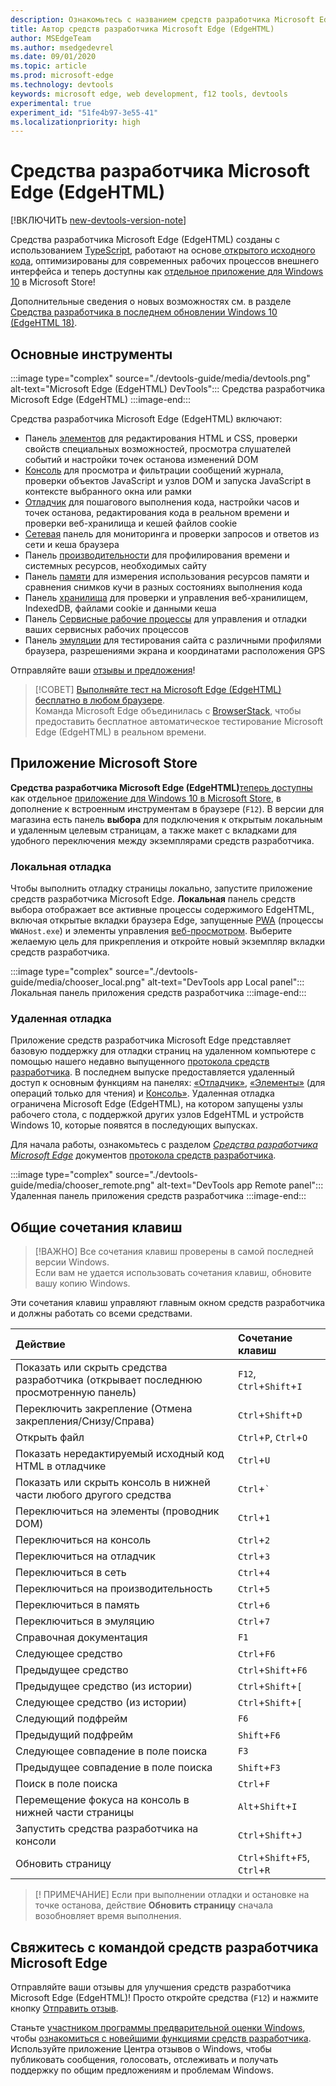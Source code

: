 ```yaml
---
description: Ознакомьтесь с названием средств разработчика Microsoft Edge (EdgeHTML)
title: Автор средств разработчика Microsoft Edge (EdgeHTML)
author: MSEdgeTeam
ms.author: msedgedevrel
ms.date: 09/01/2020
ms.topic: article
ms.prod: microsoft-edge
ms.technology: devtools
keywords: microsoft edge, web development, f12 tools, devtools
experimental: true
experiment_id: "51fe4b97-3e55-41"
ms.localizationpriority: high
---
```


# Средства разработчика Microsoft Edge (EdgeHTML)  

[!ВКЛЮЧИТЬ [new-devtools-version-note](includes/new-devtools-version-note.md)]  

Средства разработчика Microsoft Edge (EdgeHTML) созданы с использованием [TypeScript][TypeScriptIndex], работают на основе[ открытого исходного кода][GithubMicrosoftChakracore], оптимизированы для современных рабочих процессов внешнего интерфейса и теперь доступны как [отдельное приложение для Windows 10][MicrosoftStoreEdgeDevtoolsPreview] в Microsoft Store!  

Дополнительные сведения о новых возможностях см. в разделе [Средства разработчика в последнем обновлении Windows 10 (EdgeHTML 18)][DevtoolsGuideEdgehtmlWhatsnew].  

## Основные инструменты  

:::image type="complex" source="./devtools-guide/media/devtools.png" alt-text="Microsoft Edge (EdgeHTML) DevTools":::
  Средства разработчика Microsoft Edge (EdgeHTML)
:::image-end:::

<!--![Microsoft Edge \(EdgeHTML\) DevTools][ImageDevtoolsEdgehtml]  -->  

Средства разработчика Microsoft Edge (EdgeHTML) включают:  

*   Панель [элементов][DevtoolsGuideEdgehtmlElements] для редактирования HTML и CSS, проверки свойств специальных возможностей, просмотра слушателей событий и настройки точек останова изменений DOM  
*   [Консоль][DevtoolsGuideEdgehtmlConsole] для просмотра и фильтрации сообщений журнала, проверки объектов JavaScript и узлов DOM и запуска JavaScript в контексте выбранного окна или рамки  
*   [Отладчик][DevtoolsGuideEdgehtmlDebugger] для пошагового выполнения кода, настройки часов и точек останова, редактирования кода в реальном времени и проверки веб-хранилища и кешей файлов cookie  
*   [Сетевая][DevtoolsGuideEdgehtmlNetwork] панель для мониторинга и проверки запросов и ответов из сети и кеша браузера  
*   Панель [производительности][DevtoolsGuideEdgehtmlPerformance] для профилирования времени и системных ресурсов, необходимых сайту  
*   Панель [памяти][DevtoolsGuideEdgehtmlMemory] для измерения использования ресурсов памяти и сравнения снимков кучи в разных состояниях выполнения кода  
*   Панель [хранилища][DevtoolsGuideEdgehtmlStorage] для проверки и управления веб-хранилищем, IndexedDB, файлами cookie и данными кеша  
*   Панель [Сервисные рабочие процессы][DevtoolsGuideEdgehtmlServiceworkers] для управления и отладки ваших сервисных рабочих процессов  
*   Панель [эмуляции][DevtoolsGuideEdgehtmlEmulation] для тестирования сайта с различными профилями браузера, разрешениями экрана и координатами расположения GPS  

Отправляйте ваши [отзывы и предложения](#getting-in-touch-with-the-microsoft-edge-devtools-team)!  

> [!СОВЕТ]
> [Выполняйте тест на Microsoft Edge (EdgeHTML) бесплатно в любом браузере][BrowserstackEdgehtml].  
> Команда Microsoft Edge объединилась с [BrowserStack][BrowserstackEdgehtml], чтобы предоставить бесплатное автоматическое тестирование Microsoft Edge (EdgeHTML) в реальном времени.  

## Приложение Microsoft Store  

**Средства разработчика Microsoft Edge (EdgeHTML)**[теперь доступны][DevtoolsGuideEdgehtmlWhatsnew] как отдельное [приложение для Windows 10 в Microsoft Store][MicrosoftStoreEdgeDevtoolsPreview], в дополнение к встроенным инструментам в браузере (`F12`). В версии для магазина есть панель **выбора** для подключения к открытым локальным и удаленным целевым страницам, а также макет с вкладками для удобного переключения между экземплярами средств разработчика.  

### Локальная отладка  

Чтобы выполнить отладку страницы локально, запустите приложение средств разработчика Microsoft Edge. **Локальная** панель средств выбора отображает все активные процессы содержимого EdgeHTML, включая открытые вкладки браузера Edge, запущенные [PWA][PwasEdgehtmlIndex] (процессы `WWAHost.exe`) и элементы управления [веб-просмотром][HostingWebview]. Выберите желаемую цель для прикрепления и откройте новый экземпляр вкладки средств разработчика.  

:::image type="complex" source="./devtools-guide/media/chooser_local.png" alt-text="DevTools app Local panel":::
  Локальная панель приложения средств разработчика
:::image-end:::

<!--![DevTools app Local panel][ImageDevtoolsGuideEdgehtmlChooselocal]  -->  

### Удаленная отладка  

Приложение средств разработчика Microsoft Edge представляет базовую поддержку для отладки страниц на удаленном компьютере с помощью нашего недавно выпущенного [протокола средств разработчика][DevtoolsProtocolEdgehtmlIndex]. В последнем выпуске предоставляется удаленный доступ к основным функциям на панелях: [«Отладчик»][DevtoolsGuideEdgehtmlDebugger], [«Элементы»][DevtoolsGuideEdgehtmlElements] (для операций только для чтения) и [Консоль»][DevtoolsGuideEdgehtmlConsole]. Удаленная отладка ограничена Microsoft Edge (EdgeHTML), на котором запущены узлы рабочего стола, с поддержкой других узлов EdgeHTML и устройств Windows 10, которые появятся в последующих выпусках.  

Для начала работы, ознакомьтесь с разделом [*Средства разработчика Microsoft Edge*][DevtoolsProtocolEdgehtmlClientsEdgePreview] документов [протокола средств разработчика][DevtoolsProtocolEdgehtmlIndex].  

:::image type="complex" source="./devtools-guide/media/chooser_remote.png" alt-text="DevTools app Remote panel":::
  Удаленная панель приложения средств разработчика
:::image-end:::

<!--![DevTools app Remote panel][ImageDevtoolsGuideEdgehtmlRemote]  -->  

## Общие сочетания клавиш  

> [!ВАЖНО]
> Все сочетания клавиш проверены в самой последней версии Windows.  
> Если вам не удается использовать сочетания клавиш, обновите вашу копию Windows.  

Эти сочетания клавиш управляют главным окном средств разработчика и должны работать со всеми средствами.  

| Действие | Сочетание клавиш |  
|:--- |:--- |  
| Показать или скрыть средства разработчика (открывает последнюю просмотренную панель) | `F12`, `Ctrl`+`Shift`+`I` |  
| Переключить закрепление (Отмена закрепления/Снизу/Справа) | `Ctrl`+`Shift`+`D` |  
| Открыть файл | `Ctrl`+`P`, `Ctrl`+`O` |  
| Показать нередактируемый исходный код HTML в отладчике | `Ctrl`+`U` |  
| Показать или скрыть консоль в нижней части любого другого средства | `Ctrl`+`` ` `` |  
| Переключиться на элементы (проводник DOM) | `Ctrl`+`1` |  
| Переключиться на консоль | `Ctrl`+`2` |  
| Переключиться на отладчик | `Ctrl`+`3` |  
| Переключиться в сеть | `Ctrl`+`4` |  
| Переключиться на производительность | `Ctrl`+`5` |  
| Переключиться в память | `Ctrl`+`6` |  
| Переключиться в эмуляцию | `Ctrl`+`7` |  
| Справочная документация | `F1` |  
| Следующее средство | `Ctrl`+`F6` |  
| Предыдущее средство | `Ctrl`+`Shift`+`F6` |  
| Предыдущее средство (из истории) | `Ctrl`+`Shift`+`[` |  
| Следующее средство (из истории) | `Ctrl`+`Shift`+`[` |  
| Следующий подфрейм | `F6` |  
| Предыдущий подфрейм | `Shift`+`F6` |  
| Следующее совпадение в поле поиска | `F3` |  
| Предыдущее совпадение в поле поиска | `Shift`+`F3` |  
| Поиск в поле поиска | `Ctrl`+`F` |  
| Перемещение фокуса на консоль в нижней части страницы | `Alt`+`Shift`+`I` |  
| Запустить средства разработчика на консоли | `Ctrl`+`Shift`+`J` |  
| Обновить страницу | `Ctrl`+`Shift`+`F5`, `Ctrl`+`R` |  

> [! ПРИМЕЧАНИЕ]
> Если при выполнении отладки и остановке на точке останова, действие **Обновить страницу** сначала возобновляет время выполнения.  

## Свяжитесь с командой средств разработчика Microsoft Edge  

Отправляйте ваши отзывы для улучшения средств разработчика Microsoft Edge (EdgeHTML)! Просто откройте средства (`F12`) и нажмите кнопку [Отправить отзыв](#microsoft-edge-edgehtml-developer-tools).  

Станьте [участником программы предварительной оценки Windows][WindowsInsiderProgram], чтобы [ознакомиться с новейшими функциями средств разработчика][DevtoolsGuideEdgehtmlWhatsnew]. Используйте приложение Центра отзывов о Windows, чтобы публиковать сообщения, голосовать, отслеживать и получать поддержку по общим предложениям и проблемам Windows.  

<!-- image links  -->  

<!--[ImageDevtoolsEdgehtml]: /microsoft-edge/devtools-guide/media/devtools.png "Microsoft Edge (EdgeHTML) DevTools"  -->  
<!--[ImageDevtoolsGuideEdgehtmlChooselocal]: /microsoft-edge/devtools-guide/media/chooser_local.png "DevTools app Local panel"  -->  
<!--[ImageDevtoolsGuideEdgehtmlRemote]: /microsoft-edge/devtools-guide/media/chooser_remote.png "DevTools app Remote panel"  -->  

<!-- links  -->  

[DevtoolsGuideEdgehtmlConsole]: /microsoft-edge/devtools-guide/console "Консоль"  
[DevtoolsGuideEdgehtmlDebugger]: /microsoft-edge/devtools-guide/debugger "Отладчик"  
[DevtoolsGuideEdgehtmlElements]: /microsoft-edge/devtools-guide/elements "Элементы"  
[DevtoolsGuideEdgehtmlEmulation]: /microsoft-edge/devtools-guide/emulation "Эмуляция"  
[DevtoolsGuideEdgehtmlMemory]: /microsoft-edge/devtools-guide/memory "Память"  
[DevtoolsGuideEdgehtmlNetwork]: /microsoft-edge/devtools-guide/network "Сеть"  
[DevtoolsGuideEdgehtmlPerformance]: /microsoft-edge/devtools-guide/performance "Производительность"  
[DevtoolsGuideEdgehtmlServiceworkers]: /microsoft-edge/devtools-guide/service-workers "Сервисные рабочие процессы"  
[DevtoolsGuideEdgehtmlStorage]: /microsoft-edge/devtools-guide/storage "Хранилище"  
[DevtoolsGuideEdgehtmlWhatsnew]: /microsoft-edge/devtools-guide/whats-new "Средства разработчика в последнем обновлении Windows 10 (EdgeHTML 18)"  
[DevtoolsProtocolEdgehtmlIndex]: /microsoft-edge/devtools-protocol/index "Протокол средств разработчика Microsoft Edge (EdgeHTML)"  
[DevtoolsProtocolEdgehtmlClientsEdgePreview]: /microsoft-edge/devtools-protocol/0.1/clients.md#microsoft-edge-devtools-preview "Предварительная версия средств разработчика Microsoft Edge — клиенты протокола средств разработчика"  
[HostingWebview]: /microsoft-edge/hosting/webview "Веб-просмотр (EdgeHTML) для приложений Windows 10"  
[PwasEdgehtmlIndex]: /microsoft-edge/progressive-web-apps-edgehtml/index "Прогрессивные веб-приложения (EdgeHTML) в Windows"  

[MicrosoftStoreEdgeDevtoolsPreview]: https://www.microsoft.com/store/p/microsoft-edge-devtools-preview/9mzbfrmz0mnj "Предварительная версия средств разработчика Microsoft Edge"  

[WindowsInsiderProgram]: https://insider.windows.com "Программа предварительной оценки Windows"  

[BrowserstackEdgehtml]: https://www.browserstack.com/test-on-microsoft-edge-browser "Тестирование браузера Microsoft Edge бесплатно | BrowserStack"  

[GithubMicrosoftChakracore]: https://github.com/Microsoft/ChakraCore "microsoft/ChakraCore | GitHub"  

[TypeScriptIndex]: https://www.typescriptlang.org "TypeScript"  
